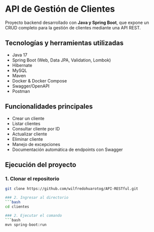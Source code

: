 # API de Gestión de Clientes

Proyecto backend desarrollado con **Java y Spring Boot**, que expone un CRUD completo para la gestión de clientes mediante una API REST.

## Tecnologías y herramientas utilizadas
- Java 17
- Spring Boot (Web, Data JPA, Validation, Lombok)
- Hibernate
- MySQL
- Maven
- Docker & Docker Compose
- Swagger/OpenAPI
- Postman

## Funcionalidades principales
- Crear un cliente  
- Listar clientes  
- Consultar cliente por ID  
- Actualizar cliente  
- Eliminar cliente
- Manejo de excepciones
- Documentación automática de endpoints con Swagger  

## Ejecución del proyecto

### 1. Clonar el repositorio
```bash
git clone https://github.com/wilfredohuarotog/API-RESTful.git

### 2. Ingresar al directorio
```bash
cd clientes

### 2. Ejecutar el comando 
```bash
mvn spring-boot:run




